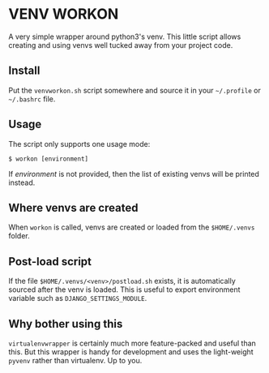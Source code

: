 VENV WORKON
===========

A very simple wrapper around python3's venv. This little script
allows creating and using venvs well tucked away from your project
code.

## Install
Put the `venvworkon.sh` script somewhere and source it in your
`~/.profile` or `~/.bashrc` file.

## Usage
The script only supports one usage mode:

    $ workon [environment]

If *environment* is not provided, then the list of existing venvs
will be printed instead.

## Where venvs are created
When `workon` is called, venvs are created or loaded from the
`$HOME/.venvs` folder.

## Post-load script
If the file `$HOME/.venvs/<venv>/postload.sh` exists, it is
automatically sourced after the venv is loaded. This is useful
to export environment variable such as `DJANGO_SETTINGS_MODULE`.

## Why bother using this
`virtualenvwrapper` is certainly much more feature-packed and
useful than this. But this wrapper is handy for development and
uses the light-weight `pyvenv` rather than virtualenv. Up to you.
